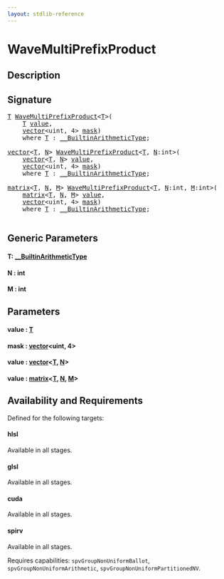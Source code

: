 ```yaml
---
layout: stdlib-reference
---
```


# WaveMultiPrefixProduct

## Description





## Signature 

<pre>
<a href="wavemultiprefixproduct-049f.md#typeparam-T" class="code_type">T</a> <a href="wavemultiprefixproduct-049f.md">WaveMultiPrefixProduct</a>&lt;<a href="wavemultiprefixproduct-049f.md#typeparam-T" class="code_type">T</a>&gt;(
    <a href="wavemultiprefixproduct-049f.md#typeparam-T" class="code_type">T</a> <a href="wavemultiprefixproduct-049f.md#decl-value" class="code_param">value</a>,
    <a href="../types/vector/index.md" class="code_type">vector</a>&lt;<span class="code_keyword">uint</span>, 4&gt; <a href="wavemultiprefixproduct-049f.md#decl-mask" class="code_param">mask</a>)
    <span class='code_keyword'>where</span> <a href="wavemultiprefixproduct-049f.md#typeparam-T" class="code_type">T</a> : <a href="../interfaces/0_builtinarithmetictype-029j/index.md" class="code_type">__BuiltinArithmeticType</a>;

<a href="../types/vector/index.md" class="code_type">vector</a>&lt;<a href="wavemultiprefixproduct-049f.md#typeparam-T" class="code_type">T</a>, <a href="wavemultiprefixproduct-049f.md#decl-N" class="code_var">N</a>&gt; <a href="wavemultiprefixproduct-049f.md">WaveMultiPrefixProduct</a>&lt;<a href="wavemultiprefixproduct-049f.md#typeparam-T" class="code_type">T</a>, <a href="wavemultiprefixproduct-049f.md#decl-N" class="code_var">N</a>:<span class="code_keyword">int</span>&gt;(
    <a href="../types/vector/index.md" class="code_type">vector</a>&lt;<a href="wavemultiprefixproduct-049f.md#typeparam-T" class="code_type">T</a>, <a href="wavemultiprefixproduct-049f.md#decl-N" class="code_var">N</a>&gt; <a href="wavemultiprefixproduct-049f.md#decl-value" class="code_param">value</a>,
    <a href="../types/vector/index.md" class="code_type">vector</a>&lt;<span class="code_keyword">uint</span>, 4&gt; <a href="wavemultiprefixproduct-049f.md#decl-mask" class="code_param">mask</a>)
    <span class='code_keyword'>where</span> <a href="wavemultiprefixproduct-049f.md#typeparam-T" class="code_type">T</a> : <a href="../interfaces/0_builtinarithmetictype-029j/index.md" class="code_type">__BuiltinArithmeticType</a>;

<a href="../types/matrix/index.md" class="code_type">matrix</a>&lt;<a href="wavemultiprefixproduct-049f.md#typeparam-T" class="code_type">T</a>, <a href="wavemultiprefixproduct-049f.md#decl-N" class="code_var">N</a>, <a href="wavemultiprefixproduct-049f.md#decl-M" class="code_var">M</a>&gt; <a href="wavemultiprefixproduct-049f.md">WaveMultiPrefixProduct</a>&lt;<a href="wavemultiprefixproduct-049f.md#typeparam-T" class="code_type">T</a>, <a href="wavemultiprefixproduct-049f.md#decl-N" class="code_var">N</a>:<span class="code_keyword">int</span>, <a href="wavemultiprefixproduct-049f.md#decl-M" class="code_var">M</a>:<span class="code_keyword">int</span>&gt;(
    <a href="../types/matrix/index.md" class="code_type">matrix</a>&lt;<a href="wavemultiprefixproduct-049f.md#typeparam-T" class="code_type">T</a>, <a href="wavemultiprefixproduct-049f.md#decl-N" class="code_var">N</a>, <a href="wavemultiprefixproduct-049f.md#decl-M" class="code_var">M</a>&gt; <a href="wavemultiprefixproduct-049f.md#decl-value" class="code_param">value</a>,
    <a href="../types/vector/index.md" class="code_type">vector</a>&lt;<span class="code_keyword">uint</span>, 4&gt; <a href="wavemultiprefixproduct-049f.md#decl-mask" class="code_param">mask</a>)
    <span class='code_keyword'>where</span> <a href="wavemultiprefixproduct-049f.md#typeparam-T" class="code_type">T</a> : <a href="../interfaces/0_builtinarithmetictype-029j/index.md" class="code_type">__BuiltinArithmeticType</a>;

</pre>

## Generic Parameters

####  <a id="typeparam-T"></a>T: [\_\_BuiltinArithmeticType](../interfaces/0_builtinarithmetictype-029j/index.md)
####  <a id="decl-N"></a>N  : int
####  <a id="decl-M"></a>M  : int

## Parameters

####  <a id="decl-value"></a>value  : [T](wavemultiprefixproduct-049f.md#typeparam-T)
####  <a id="decl-mask"></a>mask  : [vector](../types/vector/index.md)\<uint, 4\>
####  <a id="decl-value"></a>value  : [vector](../types/vector/index.md)\<[T](../types/vector/index.md#typeparam-T), [N](../types/vector/index.md#decl-N)\>
####  <a id="decl-value"></a>value  : [matrix](../types/matrix/index.md)\<[T](../types/matrix/t-0.md), [N](../types/matrix/index.md#decl-N), [M](../types/matrix/index.md#decl-M)\>

## Availability and Requirements

Defined for the following targets:

#### hlsl
Available in all stages.

#### glsl
Available in all stages.

#### cuda
Available in all stages.

#### spirv
Available in all stages.

Requires capabilities: `spvGroupNonUniformBallot`, `spvGroupNonUniformArithmetic`, `spvGroupNonUniformPartitionedNV`.



<script>
// Fix .md links to .html when on ReadTheDocs
if (window.location.hostname.includes('readthedocs') || 
    window.location.hostname.includes('rtfd.io')) {
  document.addEventListener('DOMContentLoaded', function() {
    const links = document.querySelectorAll('a');
    links.forEach(link => {
      const href = link.getAttribute('href');
      if (href && href.includes('.md')) {
        // This regex will handle .md links with or without fragment identifiers or query parameters
        link.href = link.href.replace(/(.+)\.md(#[^?]*)?(\?.*)?$/, '$1.html$2$3');
      }
    });
  });
}
</script>
